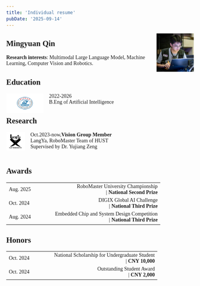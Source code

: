 ```yaml
---
title: 'Individual resume'
pubDate: '2025-09-14'
---
```


<style>
body {
    font-family: "Times New Roman", Times, serif;
}
</style>
<img src="./_assets/qmian.png" width="100" align="right" />

## Mingyuan Qin

**Research interests**: Multimodal Large Language Model,  Machine Learning, Computer Vision and Robotics.

## Education

<div align="left">
    <img src="./_assets/hust.png" width="100" style="float:left; margin-right:15px;" />
    <div style="display:inline-block;">
        2022-2026<br/>
        B.Eng of Artificial Intelligence<br/>

</div>

## Research
<div align="left">
    <img src="./_assets/Langya.jpg" width="50" style="float:left; margin-right:15px;" />
    <div style="display:inline-block;">
        Oct.2023-now,<b>Vision Group Member</b><br/>
        LangYa, RoboMaster Team of HUST<br/>
        Supervised by Dr. Yujiang Zeng<br/>
<br/> <!-- 这里添加分行符号 -->
</div>


## Awards
<table style="width: 100%;">
<tr>
    <td align="left" style="width: 30%;">Aug. 2025</td>
    <td align="right" style="width: 70%;">
        RoboMaster University Championship<br/>
        | <b>National Second Prize</b>
    </td>
</tr>
<tr>
    <td align="left" style="width: 30%;">Oct. 2024</td>
    <td align="right" style="width: 70%;">
        DIGIX Global AI Challenge<br/>
        | <b>National Third Prize</b>
    </td>
</tr>

<tr>
    <td align="left" style="width: 30%;">Aug. 2024</td>
    <td align="right" style="width: 70%;">
        Embedded Chip and System Design Competition<br/>
        | <b>National Third Prize</b>
    </td>
</tr>
</table>


## Honors
<table style="width: 100%;">
<tr>
    <td align="left" style="width: 30%;">Oct. 2024</td>
    <td align="right" style="width: 70%;">
        National Scholarship for Undergraduate Student
    <br/>
        | <b>CNY 10,000</b>
    </td>
</tr>

<tr>
    <td align="left" style="width: 30%;">Oct. 2024</td>
    <td align="right" style="width: 70%;">
        Outstanding Student Award<br/>
        | <b>CNY 2,000</b>
    </td>
</tr>
</table>